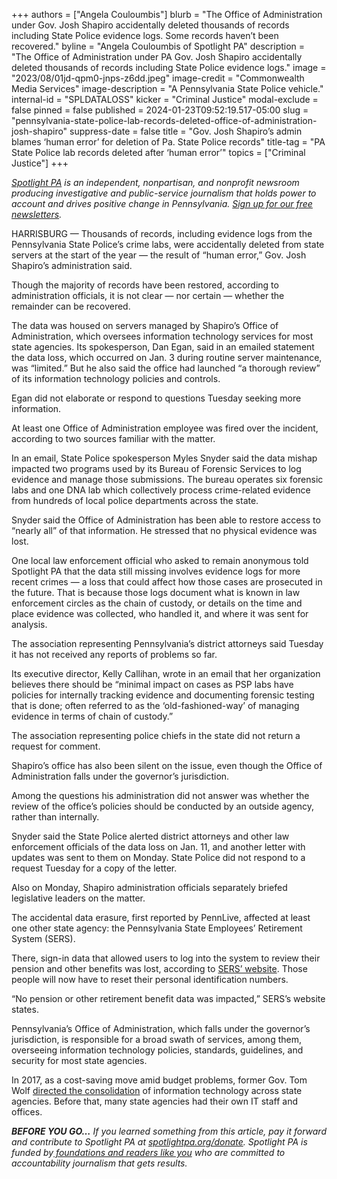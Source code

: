+++
authors = ["Angela Couloumbis"]
blurb = "The Office of Administration under Gov. Josh Shapiro accidentally deleted thousands of records including State Police evidence logs. Some records haven’t been recovered."
byline = "Angela Couloumbis of Spotlight PA"
description = "The Office of Administration under PA Gov. Josh Shapiro accidentally deleted thousands of records including State Police evidence logs."
image = "2023/08/01jd-qpm0-jnps-z6dd.jpeg"
image-credit = "Commonwealth Media Services"
image-description = "A Pennsylvania State Police vehicle."
internal-id = "SPLDATALOSS"
kicker = "Criminal Justice"
modal-exclude = false
pinned = false
published = 2024-01-23T09:52:19.517-05:00
slug = "pennsylvania-state-police-lab-records-deleted-office-of-administration-josh-shapiro"
suppress-date = false
title = "Gov. Josh Shapiro’s admin blames ‘human error’ for deletion of Pa. State Police records"
title-tag = "PA State Police lab records deleted after ‘human error’"
topics = ["Criminal Justice"]
+++

<a href="https://www.spotlightpa.org/"><em>Spotlight PA</em></a><em> is an independent, nonpartisan, and nonprofit newsroom producing investigative and public-service journalism that holds power to account and drives positive change in Pennsylvania. </em><a href="https://www.spotlightpa.org/newsletters"><em>Sign up for our free newsletters</em></a><em>.</em>

HARRISBURG — Thousands of records, including evidence logs from the Pennsylvania State Police’s crime labs, were accidentally deleted from state servers at the start of the year — the result of “human error,” Gov. Josh Shapiro’s administration said.

Though the majority of records have been restored, according to administration officials, it is not clear — nor certain — whether the remainder can be recovered.

The data was housed on servers managed by Shapiro’s Office of Administration, which oversees information technology services for most state agencies. Its spokesperson, Dan Egan, said in an emailed statement the data loss, which occurred on Jan. 3 during routine server maintenance, was “limited.” But he also said the office had launched “a thorough review” of its information technology policies and controls.

Egan did not elaborate or respond to questions Tuesday seeking more information.

<script src="https://www.spotlightpa.org/embed.js" async></script><div data-spl-embed-version="1" data-spl-src="https://www.spotlightpa.org/embeds/newsletter/"></div>

At least one Office of Administration employee was fired over the incident, according to two sources familiar with the matter.

In an email, State Police spokesperson Myles Snyder said the data mishap impacted two programs used by its Bureau of Forensic Services to log evidence and manage those submissions. The bureau operates six forensic labs and one DNA lab which collectively process crime-related evidence from hundreds of local police departments across the state.

Snyder said the Office of Administration has been able to restore access to “nearly all” of that information. He stressed that no physical evidence was lost.

One local law enforcement official who asked to remain anonymous told Spotlight PA that the data still missing involves evidence logs for more recent crimes — a loss that could affect how those cases are prosecuted in the future. That is because those logs document what is known in law enforcement circles as the chain of custody, or details on the time and place evidence was collected, who handled it, and where it was sent for analysis.

The association representing Pennsylvania’s district attorneys said Tuesday it has not received any reports of problems so far.

Its executive director, Kelly Callihan, wrote in an email that her organization believes there should be “minimal impact on cases as PSP labs have policies for internally tracking evidence and documenting forensic testing that is done; often referred to as the ‘old-fashioned-way’ of managing evidence in terms of chain of custody.”

The association representing police chiefs in the state did not return a request for comment.

Shapiro’s office has also been silent on the issue, even though the Office of Administration falls under the governor’s jurisdiction.

Among the questions his administration did not answer was whether the review of the office’s policies should be conducted by an outside agency, rather than internally.

Snyder said the State Police alerted district attorneys and other law enforcement officials of the data loss on Jan. 11, and another letter with updates was sent to them on Monday. State Police did not respond to a request Tuesday for a copy of the letter.

Also on Monday, Shapiro administration officials separately briefed legislative leaders on the matter.

The accidental data erasure, first reported by PennLive, affected at least one other state agency: the Pennsylvania State Employees’ Retirement System (SERS).

There, sign-in data that allowed users to log into the system to review their pension and other benefits was lost, according to <a href="https://members.sers.pa.gov/member/Public/login.aspx?TYPE=33554433&amp;REALMOID=06-dbd04903-d514-406c-b6a2-03743ced19cd&amp;GUID=&amp;SMAUTHREASON=0&amp;METHOD=GET&amp;SMAGENTNAME=-SM-0c%2fquzY1UoLgPTm67ulGX%2fzRnX5JoyHdXltk7n7SjmZNz9hhs%2f%2bczJaLik8usNuN&amp;TARGET=-SM-HTTPS%3a%2f%2fmembers%2esers%2epa%2egov%2fmember%2f#">SERS’ website</a>. Those people will now have to reset their personal identification numbers.

<script src="https://www.spotlightpa.org/embed.js" async></script><div data-spl-embed-version="1" data-spl-src="https://www.spotlightpa.org/embeds/donate/"></div>

“No pension or other retirement benefit data was impacted,” SERS’s website states.

Pennsylvania’s Office of Administration, which falls under the governor’s jurisdiction, is responsible for a broad swath of services, among them, overseeing information technology policies, standards, guidelines, and security for most state agencies.

In 2017, as a cost-saving move amid budget problems, former Gov. Tom Wolf <a href="https://www.pennlive.com/politics/2017/01/wolf_administration_consolidat.html">directed the consolidation</a> of information technology across state agencies. Before that, many state agencies had their own IT staff and offices.

<strong><em>BEFORE YOU GO…</em></strong><em> If you learned something from this article, pay it forward and contribute to Spotlight PA at </em><a href="http://spotlightpa.org/donate"><em>spotlightpa.org/donate</em></a><em>. Spotlight PA is funded by</em><a href="https://www.spotlightpa.org/support"><em> foundations and readers like you</em></a><em> who are committed to accountability journalism that gets results.</em>

